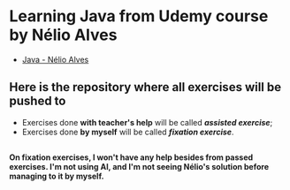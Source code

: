 # Learning Java from Udemy course by Nélio Alves
- [Java - Nélio Alves](https://www.udemy.com/course/java-curso-completo/)

## Here is the repository where all exercises will be pushed to
- Exercises done **with teacher's help** will be called ***assisted exercise***;
- Exercises done **by myself** will be called ***fixation exercise***.

##

#### On fixation exercises, I won't have any help besides from passed exercises. I'm not using AI, and I'm not seeing Nélio's solution before managing to it by myself.
